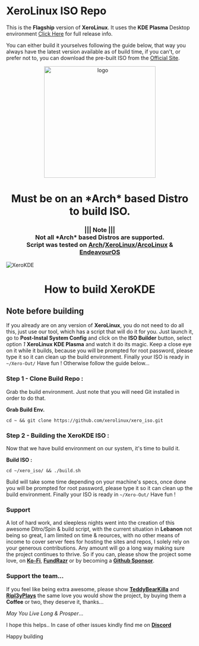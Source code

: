# XeroLinux ISO Repo

This is the **Flagship** version of **XeroLinux**. It uses the **KDE Plasma** Desktop environment [Click Here](https://forum.xerolinux.xyz/thread-4.html) for full release info.

You can either build it yourselves following the guide below, that way you always have the latest version available as of build time, if you can't, or prefer not to, you can download the pre-built ISO from the [Official Site](https://xerolinux.xyz).

<p align="center">
    <img width="300" src="https://i.imgur.com/QWqMIsr.png" alt="logo">
</p>

<h1 align="center">Must be on an *Arch* based Distro to build ISO.</h1>

<h3 align="center">||| Note |||<br />
Not all *Arch* based Distros are supported.<br />
Script was tested on <a href="https://archlinux.org">Arch</a>/<a href="https://xerolinux.xyz">XeroLinux</a>/<a href="https://https://arcolinux.com/">ArcoLinux</a> & <a href="https://endeavouros.com/">EndeavourOS</a>
</h3>

![XeroKDE](https://i.imgur.com/ujPgkvC.png)

<h1 align="center">How to build XeroKDE</h1>

## Note before building

If you already are on any version of **XeroLinux**, you do not need to do all this, just use our tool, which has a script that will do it for you. Just launch it, go to **Post-Instal System Config** and click on the **ISO Builder** button, select option *1* **XeroLinux KDE Plasma** and watch it do its magic. Keep a close eye on it while it builds, because you will be prompted for root password, please type it so it can clean up the build environment. Finally your ISO is ready in `~/Xero-Out/` Have fun ! Otherwise follow the guide below...

### Step 1 - Clone Build Repo :

Grab the build environment. Just note that you will need Git installed in order to do that.

**Grab Build Env.**
```
cd ~ && git clone https://github.com/xerolinux/xero_iso.git
```

### Step 2 - Building the XeroKDE ISO :

Now that we have build environment on our system, it's time to build it.

**Build ISO :**
```
cd ~/xero_iso/ && ./build.sh
```

Build will take some time depending on your machine's specs, once done you will be prompted for root password, please type it so it can clean up the build environment. Finally your ISO is ready in `~/Xero-Out/` Have fun !

### Support

A lot of hard work, and sleepless nights went into the creation of this awesome Ditro/Spin & build script, with the current situation in **Lebanon** not being so great, I am limited on time & reources, with no other means of income to cover server fees for hosting the sites and repos, I solely rely on your generous contributions. Any amount will go a long way making sure the project continues to thrive. So if you can, please show the project some love, on [**Ko-Fi**](https://ko-fi.com/xerolinux), [**FundRazr**](https://fundrazr.com/xerolinux) or by becoming a [**Github Sponsor**](https://github.com/sponsors/xerolinux).

### Support the team...

If you feel like being extra awesome, please show [**TeddyBearKilla**](https://ko-fi.com/teddybearkilla) and [**Ripl3yPlays**](https://ko-fi.com/ripleyplays) the same love you would show the project, by buying them a **Coffee** or two, they deserve it, thanks...

*May You Live Long & Prosper*...

I hope this helps.. In case of other issues kindly find me on [**Discord**](https://discord.gg/Xg6T78ahtK)

Happy building
